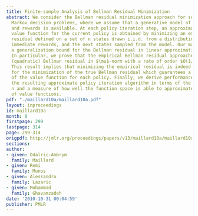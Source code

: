 ```yaml
---
title: Finite-sample Analysis of Bellman Residual Minimization
abstract: We consider the Bellman residual minimization approach for solving discounted
  Markov decision problems, where we assume that a generative model of the dynamics
  and rewards is available. At each policy iteration step, an approximation of the
  value function for the current policy is obtained by minimizing an empirical Bellman
  residual defined on a set of n states drawn i.i.d. from a distribution $\mu$, the
  immediate rewards, and the next states sampled from the model. Our main result is
  a generalization bound for the Bellman residual in linear approximation spaces.
  In particular, we prove that the empirical Bellman residual approaches the true
  (quadratic) Bellman residual in $\mu$-norm with a rate of order $O(1/\sqrt{n})$.
  This result implies that minimizing the empirical residual is indeed a sound approach
  for the minimization of the true Bellman residual which guarantees a good approximation
  of the value function for each policy. Finally, we derive performance bounds for
  the resulting approximate policy iteration algorithm in terms of the number of samples
  n and a measure of how well the function space is able to approximate the sequence
  of value functions.
pdf: "./maillard10a/maillard10a.pdf"
layout: inproceedings
id: maillard10a
month: 0
firstpage: 299
lastpage: 314
page: 299-314
origpdf: http://jmlr.org/proceedings/papers/v13/maillard10a/maillard10a.pdf
sections: 
author:
- given: Odalric-Ambrym
  family: Maillard
- given: Remi
  family: Munos
- given: Alessandro
  family: Lazaric
- given: Mohammad
  family: Ghavamzadeh
date: '2010-10-31 00:04:59'
publisher: PMLR
---
```

